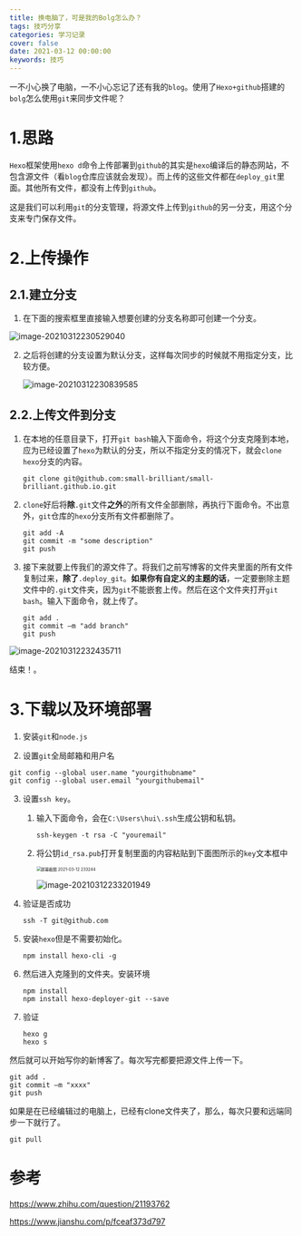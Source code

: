 ```yaml
---
title: 换电脑了，可是我的Bolg怎么办？
tags: 技巧分享
categories: 学习记录
cover: false
date: 2021-03-12 00:00:00
keywords: 技巧
---
```


一不小心换了电脑，一不小心忘记了还有我的`blog`。使用了`Hexo+github`搭建的`bolg`怎么使用`git`来同步文件呢？

# 1.思路

`Hexo`框架使用`hexo d`命令上传部署到`github`的其实是`hexo`编译后的静态网站，不包含源文件（看`blog`仓库应该就会发现）。而上传的这些文件都在`deploy_git`里面。其他所有文件，都没有上传到`github`。

这是我们可以利用`git`的分支管理，将源文件上传到`github`的另一分支，用这个分支来专门保存文件。

# 2.上传操作

## 2.1.建立分支

1. 在下面的搜索框里直接输入想要创建的分支名称即可创建一个分支。

![image-20210312230529040](https://cdn.jsdelivr.net/gh/small-brilliant/image/img1/20210312230536.png)

2. 之后将创建的分支设置为默认分支，这样每次同步的时候就不用指定分支，比较方便。

   ![image-20210312230839585](https://cdn.jsdelivr.net/gh/small-brilliant/image/img1/20210312230839.png)

## 2.2.上传文件到分支

1. 在本地的任意目录下，打开`git bash`输入下面命令，将这个分支克隆到本地，应为已经设置了`hexo`为默认的分支，所以不指定分支的情况下，就会`clone` `hexo`分支的内容。

   ```text
   git clone git@github.com:small-brilliant/small-brilliant.github.io.git
   ```

2. `clone`好后将**除**`.git`文件**之外**的所有文件全部删除，再执行下面命令。不出意外，`git`仓库的`hexo`分支所有文件都删除了。

   ```text
   git add -A
   git commit -m "some description"
   git push
   ```

   

3. 接下来就要上传我们的源文件了。将我们之前写博客的文件夹里面的所有文件复制过来，**除了**`.deploy_git`。**如果你有自定义的主题的话**，一定要删除主题文件中的`.git`文件夹，因为`git`不能嵌套上传。然后在这个文件夹打开`git bash`。输入下面命令，就上传了。

   ```text
   git add .
   git commit –m "add branch"
   git push 
   ```

![image-20210312232435711](https://cdn.jsdelivr.net/gh/small-brilliant/image/img1/20210312232435.png)

结束！。

# 3.下载以及环境部署

1. 安装`git`和`node.js`

2. 设置`git`全局邮箱和用户名

```text
git config --global user.name "yourgithubname"
git config --global user.email "yourgithubemail"
```

3. 设置`ssh key`。

   1. 输入下面命令，会在`C:\Users\hui\.ssh`生成公钥和私钥。

      ```text
      ssh-keygen -t rsa -C "youremail"
      ```

   2. 将公钥`id_rsa.pub`打开复制里面的内容粘贴到下面图所示的`key`文本框中

      <img src="https://cdn.jsdelivr.net/gh/small-brilliant/image/img1/20210312233257.png" alt="屏幕截图 2021-03-12 233244" style="zoom:50%;" />

      ![image-20210312233201949](https://cdn.jsdelivr.net/gh/small-brilliant/image/img1/20210312233202.png)

4. 验证是否成功

   ```text
   ssh -T git@github.com
   ```

5. 安装`hexo`但是不需要初始化。

   ```text
   npm install hexo-cli -g
   ```

6. 然后进入克隆到的文件夹。安装环境

   ```text
   npm install
   npm install hexo-deployer-git --save
   ```

7. 验证

   ```text
   hexo g
   hexo s
   ```

然后就可以开始写你的新博客了。每次写完都要把源文件上传一下。

```text
git add .
git commit –m "xxxx"
git push 
```

如果是在已经编辑过的电脑上，已经有clone文件夹了，那么，每次只要和远端同步一下就行了。

```text
git pull
```

# 参考

https://www.zhihu.com/question/21193762

https://www.jianshu.com/p/fceaf373d797